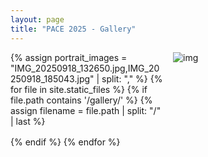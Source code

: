 ```yaml
---
layout: page 
title: "PACE 2025 - Gallery"
---
```


<style>
.gallery {
  display: grid;
  grid-template-columns: repeat(auto-fit, minmax(200px, 1fr));
  gap: 16px;
  align-items: stretch;
}
.gallery-item img {
  width: 100%;
  height: auto;
  border-radius: 8px;
  box-shadow: 0 2px 8px rgba(0,0,0,0.1);
  display: block;
}
.gallery-item.portrait {
  grid-row: span 2;
}
@media (max-width: 600px) {
  .gallery {
    grid-template-columns: 1fr;
  }
  .gallery-item.portrait {
    grid-row: span 1;
  }
}
</style>

<!-- ...existing code... -->

<div id="lightbox" class="lightbox" style="display:none;">
  <span class="lightbox-close" onclick="closeLightbox()">&times;</span>
  <img id="lightbox-img" src="" alt="Großes Bild">
</div>

<style>
/* ...existing styles... */
.lightbox {
  position: fixed;
  z-index: 1000;
  left: 0; top: 0; width: 100vw; height: 100vh;
  background: rgba(0,0,0,0.8);
  display: flex; align-items: center; justify-content: center;
}
.lightbox img {
  max-width: 90vw;
  max-height: 90vh;
  border-radius: 10px;
  box-shadow: 0 4px 32px rgba(0,0,0,0.5);
}
.lightbox-close {
  position: absolute;
  top: 32px; right: 48px;
  font-size: 3rem;
  color: #fff;
  cursor: pointer;
  z-index: 1001;
  user-select: none;
}
</style>

<script>
function openLightbox(src) {
  document.getElementById('lightbox-img').src = src;
  document.getElementById('lightbox').style.display = 'flex';
}
function closeLightbox() {
  document.getElementById('lightbox').style.display = 'none';
  document.getElementById('lightbox-img').src = '';
}
// Schließen bei Klick auf Hintergrund
document.addEventListener('DOMContentLoaded', function() {
  document.getElementById('lightbox').addEventListener('click', function(e) {
    if (e.target === this) closeLightbox();
  });
});
</script>

<!-- Passe die img-Tags in der Galerie an: -->
<div class="gallery">
  {% assign portrait_images = "IMG_20250918_132650.jpg,IMG_20250918_185043.jpg" | split: "," %}
  {% for file in site.static_files %}
    {% if file.path contains '/gallery/' %}
      {% assign filename = file.path | split: "/" | last %}
      <div class="gallery-item{% if portrait_images contains filename %} portrait{% endif %}">
        <img src="{{ file.path }}" alt="img" onclick="openLightbox(this.src)">
      </div>
    {% endif %}
  {% endfor %}
</div>